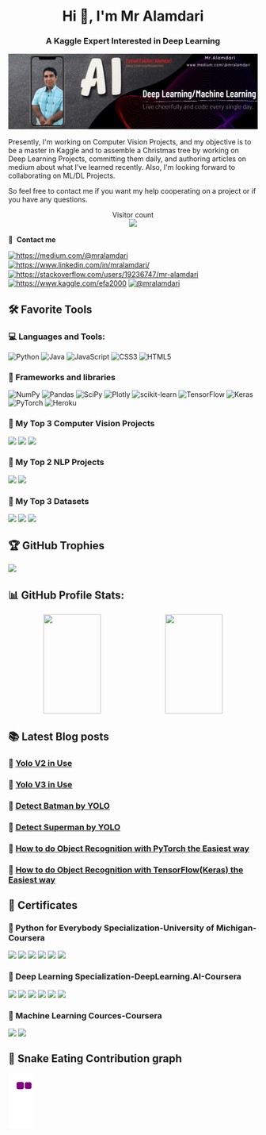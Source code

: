<h1 align="center">Hi 👋, I'm Mr Alamdari</h1>

<h3 align="center">A Kaggle Expert Interested in Deep Learning</h3>

<!--
<img src="https://raw.githubusercontent.com/sagar-viradiya/sagar-viradiya/master/resources/banner.png" alt="Hello world">
-->
<p align="center">
  <img height="10%" width='100%' src="https://github.com/mralamdari/mralamdari/blob/main/mralamdari.png"/>
</p> 

<p>
Presently, I'm working on Computer Vision Projects, and my objective is to be a master in Kaggle and to assemble a Christmas tree by working on Deep Learning Projects, committing them daily, and authoring articles on medium about what I've learned recently. Also, I'm looking forward to collaborating on ML/DL Projects.
</p>
<p>
So feel free to contact me if you want my help cooperating on a project or if you have any questions.
</p>
<p align="center"> 
  Visitor count<br>
  <img src="https://profile-counter.glitch.me/mralamdari/count.svg" />
</p>

🔗 &nbsp;**Contact me**
<p align="left">
<a href="https://dev.to/mralamdari" target="blank"><img align="center" src="https://raw.githubusercontent.com/rahuldkjain/github-profile-readme-generator/master/src/images/icons/Social/devto.svg" alt="https://medium.com/@mralamdari" height="30" width="40" /></a>
<a href="https://www.linkedin.com/in/mralamdari/" target="blank"><img align="center" src="https://raw.githubusercontent.com/rahuldkjain/github-profile-readme-generator/master/src/images/icons/Social/linked-in-alt.svg" alt="https://www.linkedin.com/in/mralamdari/" height="30" width="40" /></a>
<a href="https://stackoverflow.com/users/19236747/mr-alamdari" target="blank"><img align="center" src="https://raw.githubusercontent.com/rahuldkjain/github-profile-readme-generator/master/src/images/icons/Social/stack-overflow.svg" alt="https://stackoverflow.com/users/19236747/mr-alamdari" height="30" width="40" /></a>
<a href="https://www.kaggle.com/mralamdari" target="blank"><img align="center" src="https://raw.githubusercontent.com/rahuldkjain/github-profile-readme-generator/master/src/images/icons/Social/kaggle.svg" alt="https://www.kaggle.com/efa2000" height="30" width="40" /></a>
<a href="https://medium.com/@mralamdari" target="blank"><img align="center" src="https://raw.githubusercontent.com/rahuldkjain/github-profile-readme-generator/master/src/images/icons/Social/medium.svg" alt="@mralamdari" height="30" width="40" /></a>
</p>  

<!-- ## 📘 My top 3 open source projects

<p align="left">
  <a href="https://github.com/DenverCoder1/github-readme-streak-stats"><img width="30%" src="https://denvercoder1-github-readme-stats.vercel.app/api/pin/?username=DenverCoder1&repo=github-readme-streak-stats&theme=react&bg_color=1F222E&title_color=F85D7F&icon_color=F8D866&hide_border=true&show_icons=false" alt="github-readme-streak-stats"></a>
  <a href="https://github.com/DenverCoder1/readme-typing-svg"><img width="30%" src="https://denvercoder1-github-readme-stats.vercel.app/api/pin/?username=DenverCoder1&repo=readme-typing-svg&hide_border=true&bg_color=1F222E&title_color=F85D7F&icon_color=F8D866&theme=react&show_icons=false" alt="readme-typing-svg"></a>
  <a href="https://github.com/DenverCoder1/custom-icon-badges"><img width="30%" src="https://denvercoder1-github-readme-stats.vercel.app/api/pin?username=DenverCoder1&repo=custom-icon-badges&theme=react&bg_color=1F222E&title_color=F85D7F&icon_color=F8D866&hide_border=true&show_icons=false" alt="custom-icon-badges"></a>
 -->
 
<!-- ## 📕 Top projects I've contributed to
  
<p align="left">
  <a href="https://github.com/DenverCoder1/github-readme-streak-stats"><img width="30%" src="https://denvercoder1-github-readme-stats.vercel.app/api/pin/?username=DenverCoder1&repo=github-readme-streak-stats&theme=react&bg_color=1F222E&title_color=F85D7F&icon_color=F8D866&hide_border=true&show_icons=false" alt="github-readme-streak-stats"></a>
  <a href="https://github.com/DenverCoder1/readme-typing-svg"><img width="30%" src="https://denvercoder1-github-readme-stats.vercel.app/api/pin/?username=DenverCoder1&repo=readme-typing-svg&hide_border=true&bg_color=1F222E&title_color=F85D7F&icon_color=F8D866&theme=react&show_icons=false" alt="readme-typing-svg"></a>
  <a href="https://github.com/DenverCoder1/custom-icon-badges"><img width="30%" src="https://denvercoder1-github-readme-stats.vercel.app/api/pin?username=DenverCoder1&repo=custom-icon-badges&theme=react&bg_color=1F222E&title_color=F85D7F&icon_color=F8D866&hide_border=true&show_icons=false" alt="custom-icon-badges"></a>
 -->

## 🛠️ Favorite Tools

### 💻 Languages and Tools:

![Python](https://img.shields.io/badge/python-3670A0?style=plastic&logo=python&logoColor=ffdd54) 
![Java](https://img.shields.io/badge/java-%23ED8B00.svg?style=plastic&logo=java&logoColor=white) 
![JavaScript](https://img.shields.io/badge/javascript-%23323330.svg?style=plastic&logo=javascript&logoColor=%23F7DF1E) 
![CSS3](https://img.shields.io/badge/css3-%231572B6.svg?style=plastic&logo=css3&logoColor=white) 
![HTML5](https://img.shields.io/badge/html5-%23E34F26.svg?style=plastic&logo=html5&logoColor=white) 
<!-- ![C++](https://img.shields.io/badge/c++-%2300599C.svg?style=plastic&logo=c%2B%2B&logoColor=white) -->


### 🧰 Frameworks and libraries
![NumPy](https://img.shields.io/badge/numpy-%23013243.svg?style=plastic&logo=numpy&logoColor=white) 
![Pandas](https://img.shields.io/badge/pandas-%23150458.svg?style=plastic&logo=pandas&logoColor=white) 
![SciPy](https://img.shields.io/badge/SciPy-%230C55A5.svg?style=plastic&logo=scipy&logoColor=%white) 
![Plotly](https://img.shields.io/badge/Plotly-%233F4F75.svg?style=plastic&logo=plotly&logoColor=white) 
![scikit-learn](https://img.shields.io/badge/scikit--learn-%23F7931E.svg?style=plastic&logo=scikit-learn&logoColor=white) 
![TensorFlow](https://img.shields.io/badge/TensorFlow-%23FF6F00.svg?style=plastic&logo=TensorFlow&logoColor=white)
![Keras](https://img.shields.io/badge/Keras-%23D00000.svg?style=plastic&logo=Keras&logoColor=white) 
![PyTorch](https://img.shields.io/badge/PyTorch-%23EE4C2C.svg?style=plastic&logo=PyTorch&logoColor=white) 
![Heroku](https://img.shields.io/badge/heroku-%23430098.svg?style=plastic&logo=heroku&logoColor=white)


### 🧢 My Top 3 Computer Vision Projects

[![](https://img.shields.io/badge/-🧬%20YOLO-000)](https://github.com/mralamdari/YOLO)
[![](https://img.shields.io/badge/-🐍%20Computer%20Vision%20Projects-000)](https://github.com/mralamdari/Computer-Vision-Projects)
[![](https://img.shields.io/badge/-🔬%20Computer%20Vision%20with%20ImageProcessing-000)](https://github.com/mralamdari/ComputerVision_with_ImageProcessing)

### 🎩 My Top 2 NLP Projects

[![](https://img.shields.io/badge/-🩸%20Top%20Titles-000)](https://github.com/mralamdari/NLP-Top-Titles)
[![](https://img.shields.io/badge/-🌊%20Classification-000)](https://github.com/mralamdari/NLP-Classification)
<!-- [![](https://img.shields.io/badge/-🗂%20Spam%20Detector-000)](https://github.com/mralamdari/NLP-Spam-Detector) -->

### 📸 My Top 3 Datasets
[![](https://img.shields.io/badge/-🏹%20Superman%20or%20Batman-000)](https://www.kaggle.com/datasets/mralamdari/superman-or-batman)
[![](https://img.shields.io/badge/-🎬%20Batman%20Man%20Images%20Dataset-000)](https://www.kaggle.com/datasets/mralamdari/batman-images-dataset)
[![](https://img.shields.io/badge/-🎼%20Super%20Man%20Images%20Dataset-000)](https://www.kaggle.com/datasets/mralamdari/super-man-images-dataset)


## 🏆 GitHub Trophies
![](https://github-profile-trophy.vercel.app/?username=mralamdari&theme=radical&no-frame=true&no-bg=false&margin-w=4)


## 📊 GitHub Profile Stats:

<!-- <details>
<summary>:zap:⚡ GitHub Stats</summary>
<p align="center">
  <img height="160em" width='48%' src="https://github-readme-stats.vercel.app/api?username=mralamdari&show_icons=true&theme=midnight-purple&include_all_commits=true&count_private=true&hide_border=true"/>
  <img height="160em" width='48%' src="https://github-readme-streak-stats.herokuapp.com/?user=mralamdari&theme=midnight-purple&hide_border=true"/>
</a>
 </p>
</details>

<details>
 <summary>⚡ GitHub Recent Activity</summary>
 <br/>

[![Mr Alamdari's Recent Activity Graph](https://activity-graph.herokuapp.com/graph?username=mralamdari&theme=redical&hide_border=true)](https://github.com/ashutosh00710/github-readme-activity-graph)
</details> 


<summary>⚡ GitHub Stats</summary>
-->
<p align="center">
  <img height="200em" width='48%' src="https://github-readme-stats.vercel.app/api?username=mralamdari&show_icons=true&theme=midnight-purple&include_all_commits=true&count_private=true&hide_border=true"/>
  <img height="200em" width='48%' src="https://github-readme-streak-stats.herokuapp.com/?user=mralamdari&theme=midnight-purple&hide_border=true"/>

<!-- <details>
 <summary>⚡ GitHub Recent Activity</summary>
 <br/>

[![Mr Alamdari's Recent Activity Graph](https://activity-graph.herokuapp.com/graph?username=mralamdari&theme=redical&hide_border=true)](https://github.com/ashutosh00710/github-readme-activity-graph)
</details> 
 --> 
<!-- <summary>⚡ GitHub Recent Activity</summary>

[![Mr Alamdari's Recent Activity Graph](https://activity-graph.herokuapp.com/graph?username=mralamdari&theme=redical&hide_border=true)](https://github.com/ashutosh00710/github-readme-activity-graph)
 -->

## 📚 Latest Blog posts
### 📓 [Yolo V2 in Use](https://medium.com/@mralamdari/yolo-v2-in-use-684c71482880)
### 📔 [Yolo V3 in Use](https://medium.com/@mralamdari/yolo-v3-in-use-e53bd96348a9)
### 📕 [Detect Batman by YOLO](https://medium.com/@mralamdari/detect-batman-by-yolo-331b8b1abe34)
### 📙 [Detect Superman by YOLO](https://medium.com/@mralamdari/detect-superman-by-yolo-5d81a065a95e)
### 📗 [How to do Object Recognition with PyTorch the Easiest way](https://medium.com/@mralamdari/uagehow-to-do-object-recognition-with-pytorch-the-easiest-way-d0a2750f5fe7)
### 📘 [How to do Object Recognition with TensorFlow(Keras) the Easiest way](https://medium.com/@mralamdari/imagehow-to-do-object-recognition-with-tensorflow-keras-the-easiest-way-23c7ab9604c7)

## 💎 Certificates
### 🏅 Python for Everybody Specialization-University of Michigan-Coursera
  
[![](https://img.shields.io/badge/-🥇%20Getting%20Started-000)](https://coursera.org/share/7ba6b8218719d5768f7d9c9ae1845a81)
[![](https://img.shields.io/badge/-🥇%20Capstone-000)](https://coursera.org/share/f0b4b11120b44f843812fa2baecb9ac0)
[![](https://img.shields.io/badge/-🥇%20Data%20Structures-000)](https://coursera.org/share/4599187a751aafde619b235f809c1e42)
[![](https://img.shields.io/badge/-🥇%20DataBases-000)](https://coursera.org/share/d3583f4fae010d01cd8f92ba24024368)
[![](https://img.shields.io/badge/-🥇%20Access%20Web%20Data-000)](https://coursera.org/share/af56e6d2170c19e2093297fc821c3ffe)
[![](https://img.shields.io/badge/-🥇%20FINAL-000)](https://coursera.org/share/f923e0f4b42ca5badcea7940c60aac3c)
  
  
### 🏅 Deep Learning Specialization-DeepLearning.AI-Coursera
  
[![](https://img.shields.io/badge/-🥇%20Neural%20Networks%20and%20Deep%20Learning-000)](https://coursera.org/share/558e93139a88e085ffb7297bf47987ce)
[![](https://img.shields.io/badge/-🥇%20Convolutional%20Neural%20Networks-000)](https://coursera.org/share/9e604ff6ffaf430f3cc2b23d396dfcc1)
[![](https://img.shields.io/badge/-🥇%20Sequence%20Models-000)](https://coursera.org/share/2f67853a91f777aed5485935997deee9)
[![](https://img.shields.io/badge/-🥇%20Structuring%20Machine%20Learning%20Projects-000)](https://coursera.org/share/48f4f13a778073756fdc9dacda6ae8ef)
[![](https://img.shields.io/badge/-🥇%20Improving%20Deep%20Neural%20Networks-000)](https://coursera.org/share/5db2ae8f59b83c226330d1e66cb758f8)
[![](https://img.shields.io/badge/-🥇%20FINAL-000)](https://coursera.org/share/1fb599e2219ea60cb7561904ad34356b)

### 🏅 Machine Learning Cources-Coursera
[![](https://img.shields.io/badge/-🥇%20Machine%20Learning%20with%20Python%20%20IBM-000)](https://coursera.org/share/8dcf63dd09fca0f0362b3a56f1ec110e)
[![](https://img.shields.io/badge/-🥇%20%20Machine%20Learning%20%20Stanford-000)](https://coursera.org/share/90314e500f962e1ff3eb45d11c419d8a)
 
## 🐍 Snake Eating Contribution graph
![snake gif](https://github.com/mralamdari/mralamdari/blob/output/github-contribution-grid-snake.gif)

